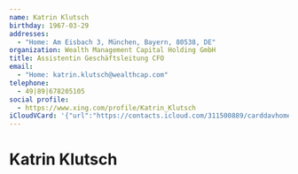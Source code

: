 ```yaml
---
name: Katrin Klutsch
birthday: 1967-03-29
addresses:
  - "Home: Am Eisbach 3, München, Bayern, 80538, DE"
organization: Wealth Management Capital Holding GmbH
title: Assistentin Geschäftsleitung CFO
email:
  - "Home: katrin.klutsch@wealthcap.com"
telephone:
  - 49|89|678205105
social profile:
  - https://www.xing.com/profile/Katrin_Klutsch
iCloudVCard: '{"url":"https://contacts.icloud.com/311500889/carddavhome/card/Yjk4Yjk4ZmYtNmQ0NS00N2MxLWE3NDgtOGQwZmM2ZDUzYTJm.vcf","etag":"\"kmfheelr\"","data":"BEGIN:VCARD\r\nVERSION:3.0\r\nFN:\r\nN:Klutsch;Katrin;;;\r\nUID:b98b98ff-6d45-47c1-a748-8d0fc6d53a2f\r\nBDAY;VALUE=date:1967-03-29\r\nADR;TYPE=HOME:;;Am Eisbach 3;München;Bayern;80538;DE;\r\nWP1.X-ABLABEL:Work\r\nWP2.X-ABLABEL:Work\r\nWP3.X-ABLABEL:Work\r\nitem0.X-ABLABEL:xing\r\nPRODID:ez-vcard 0.9.13-fc\r\nREV:2025-04-03T22:06:17Z\r\nORG:Wealth Management Capital Holding GmbH;\r\nTITLE:Assistentin Geschäftsleitung CFO\r\nEMAIL;TYPE=HOME:katrin.klutsch@wealthcap.com\r\nPHOTO;VALUE=uri:https://gateway.icloud.com/contacts/311500889/ck/card/2bc00\r\n a5107d0f53bc77be4c17fea4606\r\nTEL:49|89|678205105\r\nitem0.X-SOCIALPROFILE;X-USER=Katrin_Klutsch:https://www.xing.com/profile/Ka\r\n trin_Klutsch\r\nEND:VCARD"}'
---
```

# Katrin Klutsch